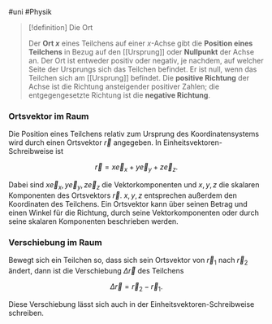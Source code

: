 #uni #Physik 

> [!definition] Die Ort
> 
> Der **Ort $x$** eines Teilchens auf einer $x$-Achse gibt die **Position eines Teilchens** in Bezug auf den [[Ursprung]] oder **Nullpunkt** der Achse an. Der Ort ist entweder positiv oder negativ, je nachdem, auf welcher Seite der Ursprungs sich das Teilchen befindet. Er ist null, wenn das Teilchen sich am [[Ursprung]] befindet. Die **positive Richtung** der Achse ist die Richtung ansteigender positiver Zahlen; die entgegengesetzte Richtung ist die **negative Richtung**.

### Ortsvektor im Raum

Die Position eines Teilchens relativ zum Ursprung des Koordinatensystems wird durch einen Ortsvektor $\vec{r}$ angegeben. In Einheitsvektoren-Schreibweise ist

$$\vec{r} = x \vec{e}_{x} + y \vec{e}_{y} + z \vec{e}_{z}.$$

Dabei sind $x \vec{e}_{x}, y \vec{e}_{y}, z \vec{e}_{z}$ die Vektorkomponenten und $x, y, z$ die skalaren Komponenten des Ortsvektors $\vec{r}$. $x, y, z$ entsprechen außerdem den Koordinaten des Teilchens. Ein Ortsvektor kann über seinen Betrag und einen Winkel für die Richtung, durch seine Vektorkomponenten oder durch seine skalaren Komponenten beschrieben werden.

### Verschiebung im Raum

Bewegt sich ein Teilchen so, dass sich sein Ortsvektor von $\vec{r}_{1}$ nach $\vec{r}_{2}$ ändert, dann ist die Verschiebung $\Delta \vec{r}$ des Teilchens

$$\Delta \vec{r} = \vec{r}_{2} - \vec{r}_{1}.$$

Diese Verschiebung lässt sich auch in der Einheitsvektoren-Schreibweise schreiben.